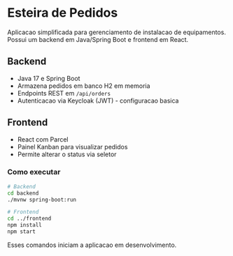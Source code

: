 # Esteira de Pedidos

Aplicacao simplificada para gerenciamento de instalacao de equipamentos. Possui um backend em Java/Spring Boot e frontend em React.

## Backend

- Java 17 e Spring Boot
- Armazena pedidos em banco H2 em memoria
- Endpoints REST em `/api/orders`
- Autenticacao via Keycloak (JWT) - configuracao basica

## Frontend

- React com Parcel
- Painel Kanban para visualizar pedidos
- Permite alterar o status via seletor

### Como executar

```bash
# Backend
cd backend
./mvnw spring-boot:run

# Frontend
cd ../frontend
npm install
npm start
```

Esses comandos iniciam a aplicacao em desenvolvimento.
